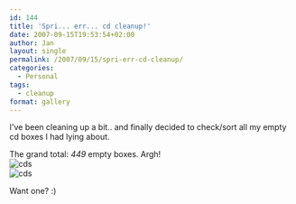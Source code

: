 ```yaml
---
id: 144
title: 'Spri... err... cd cleanup!'
date: 2007-09-15T19:53:54+02:00
author: Jan
layout: single
permalink: /2007/09/15/spri-err-cd-cleanup/
categories:
  - Personal
tags:
  - cleanup
format: gallery
---
```

I've been cleaning up a bit.. and finally decided to check/sort all my empty cd boxes I had lying about.

The grand total: _449_ empty boxes. Argh!  
![cds](/assets/images/2007/09/img_3723-sm.jpg)  
![cds](/assets/images/2007/09/img_3724-sm.jpg) 

Want one? :)
